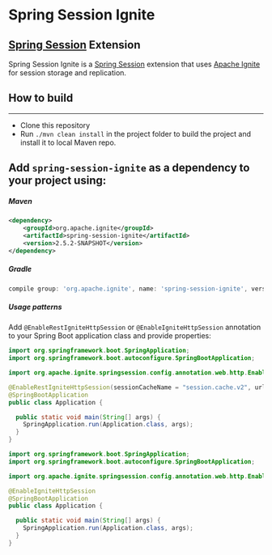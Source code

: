 # Spring Session Ignite

[Spring Session](https://github.com/spring-projects/spring-session) Extension
--------------------------------

Spring Session Ignite is a [Spring Session](https://github.com/spring-projects/spring-session) extension that uses [Apache Ignite](https://ignite.apache.org/) for session storage and replication.

## How to build
--------------------------------
* Clone this repository
* Run ``` ./mvn clean install ``` in the project folder to build the project and install it to local Maven repo.

## Add `spring-session-ignite` as a dependency to your project using:

##### Maven
```xml
<dependency>
    <groupId>org.apache.ignite</groupId>
    <artifactId>spring-session-ignite</artifactId>
    <version>2.5.2-SNAPSHOT</version>
</dependency>
```

##### Gradle
```groovy
compile group: 'org.apache.ignite', name: 'spring-session-ignite', version: '2.5.2-SNAPSHOT'
```

##### Usage patterns

Add `@EnableRestIgniteHttpSession` or `@EnableIgniteHttpSession` annotation to your Spring Boot application class and provide properties:

```java
import org.springframework.boot.SpringApplication;
import org.springframework.boot.autoconfigure.SpringBootApplication;

import org.apache.ignite.springsession.config.annotation.web.http.EnableRestIgniteHttpSession;

@EnableRestIgniteHttpSession(sessionCacheName = "session.cache.v2", url = "http://localhost:8080/")
@SpringBootApplication
public class Application {

  public static void main(String[] args) {
    SpringApplication.run(Application.class, args);
  }
}
```

```java
import org.springframework.boot.SpringApplication;
import org.springframework.boot.autoconfigure.SpringBootApplication;

import org.apache.ignite.springsession.config.annotation.web.http.EnableIgniteHttpSession;

@EnableIgniteHttpSession
@SpringBootApplication
public class Application {

  public static void main(String[] args) {
    SpringApplication.run(Application.class, args);
  }
}
```
